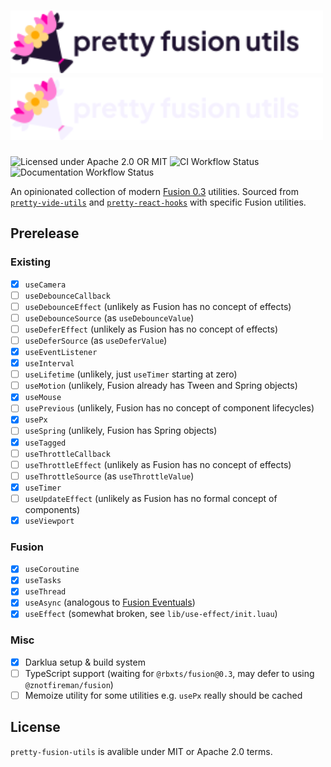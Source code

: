 <h1>
<img
  src="./assets/logo-light.svg#gh-light-mode-only"
  height="100px"
  alt="Flower bouquet with Fusion accent colors"
/><img
  src="./assets/logo-dark.svg#gh-dark-mode-only"
  height="100px"
  alt="Flower bouquet with Fusion accent colors"/>
</h1>

![Licensed under Apache 2.0 OR MIT](https://img.shields.io/badge/license-Apache_2.0_OR_MIT-blue?style=flat-square)
![CI Workflow Status](https://img.shields.io/github/actions/workflow/status/znotfireman/pretty-fusion-utils/ci.yaml?style=flat-square&label=ci)
![Documentation Workflow Status](https://img.shields.io/github/actions/workflow/status/znotfireman/pretty-fusion-utils/docs.yaml?style=flat-square&label=documentation)

An opinionated collection of modern [Fusion 0.3](https://elttob.uk/Fusion/0.3/)
utilities. Sourced from [`pretty-vide-utils`] and [`pretty-react-hooks`] with
specific Fusion utilities.

## Prerelease

### Existing

- [X] `useCamera`
- [ ] `useDebounceCallback`
- [ ] `useDebounceEffect` (unlikely as Fusion has no concept of effects)
- [ ] `useDebounceSource` (as `useDebounceValue`)
- [ ] `useDeferEffect` (unlikely as Fusion has no concept of effects)
- [ ] `useDeferSource` (as `useDeferValue`)
- [X] `useEventListener`
- [X] `useInterval`
- [ ] `useLifetime` (unlikely, just `useTimer` starting at zero)
- [ ] `useMotion` (unlikely, Fusion already has Tween and Spring objects)
- [X] `useMouse`
- [ ] `usePrevious` (unlikely, Fusion has no concept of component lifecycles)
- [X] `usePx`
- [ ] `useSpring` (unlikely, Fusion has Spring objects)
- [X] `useTagged`
- [ ] `useThrottleCallback`
- [ ] `useThrottleEffect` (unlikely as Fusion has no concept of effects)
- [ ] `useThrottleSource` (as `useThrottleValue`)
- [X] `useTimer`
- [ ] `useUpdateEffect` (unlikely as Fusion has no formal concept of components)
- [X] `useViewport`

### Fusion

- [X] `useCoroutine`
- [X] `useTasks`
- [X] `useThread`
- [X] `useAsync` (analogous to [Fusion Eventuals])
- [X] `useEffect` (somewhat broken, see `lib/use-effect/init.luau`)

### Misc

- [X] Darklua setup & build system
- [ ] TypeScript support (waiting for `@rbxts/fusion@0.3`, may defer to using `@znotfireman/fusion`)
- [ ] Memoize utility for some utilities e.g. `usePx` really should be cached

[Fusion Eventuals]: https://github.com/dphfox/Fusion/issues/4
[`pretty-vide-utils`]: https://github.com/PepeElToro41/pretty-vide-utils
[`pretty-react-hooks`]: https://github.com/littensy/pretty-react-hooks

## License

`pretty-fusion-utils` is avalible under MIT or Apache 2.0 terms.
